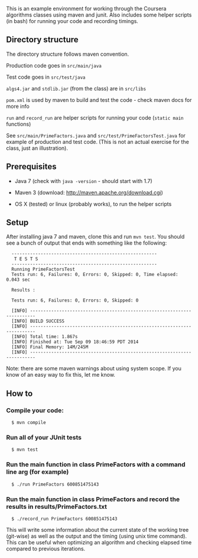 This is an example environment for working through the Coursera algorithms classes using maven and junit.
Also includes some helper scripts (in bash) for running your code and recording timings.

## Directory structure

The directory structure follows maven convention.

Production code goes in `src/main/java`

Test code goes in `src/test/java`

`algs4.jar` and `stdlib.jar` (from the class) are in `src/libs`

`pom.xml` is used by maven to build and test the code - check maven docs for more info

```run``` and ```record_run``` are helper scripts for running your code (`static main` functions)

See `src/main/PrimeFactors.java` and `src/test/PrimeFactorsTest.java` for example of production and test code. (This is not an actual exercise for the class, just an illustration).

## Prerequisites

* Java 7 (check with `java -version` - should start with 1.7)
* Maven 3 (download: http://maven.apache.org/download.cgi)

* OS X (tested) or linux (probably works), to run the helper scripts

## Setup

After installing java 7 and maven, clone this and run `mvn test`. You should see a bunch of output that ends with something like the following:

```
  -------------------------------------------------------
   T E S T S
  -------------------------------------------------------
  Running PrimeFactorsTest
  Tests run: 6, Failures: 0, Errors: 0, Skipped: 0, Time elapsed: 0.043 sec

  Results :

  Tests run: 6, Failures: 0, Errors: 0, Skipped: 0

  [INFO] ------------------------------------------------------------------------
  [INFO] BUILD SUCCESS
  [INFO] ------------------------------------------------------------------------
  [INFO] Total time: 1.867s
  [INFO] Finished at: Tue Sep 09 18:46:59 PDT 2014
  [INFO] Final Memory: 14M/245M
  [INFO] ------------------------------------------------------------------------

```

Note: there are some maven warnings about using system scope. If you know of an easy way to fix this, let me know.

## How to

### Compile your code:

```
  $ mvn compile
```

### Run all of your JUnit tests

```
  $ mvn test
```

### Run the main function in class PrimeFactors with a command line arg (for example)

```
  $ ./run PrimeFactors 600851475143
```

### Run the main function in class PrimeFactors and record the results in results/PrimeFactors.txt

```
  $ ./record_run PrimeFactors 600851475143
```

  This will write some information about the current state of the working tree (git-wise) as well as the output and the timing (using unix time command). This can be useful when optimizing an algorithm and checking elapsed time compared to previous iterations.

